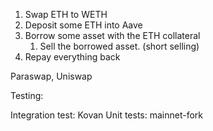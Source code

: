 1. Swap ETH to WETH
2. Deposit some ETH into Aave
3. Borrow some asset with the ETH collateral
    1. Sell the borrowed asset. (short selling)
4. Repay everything back

Paraswap, Uniswap

Testing:

Integration test: Kovan
Unit tests: mainnet-fork